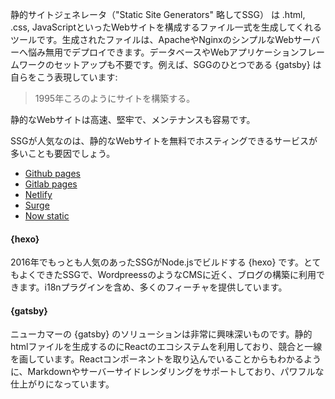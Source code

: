 静的サイトジェネレータ（"Static Site Generators" 略してSSG） は .html, .css, JavaScriptといったWebサイトを構成するファイル一式を生成してくれるツールです。生成されたファイルは、ApacheやNginxのシンプルなWebサーバーへ悩み無用でデプロイできます。データベースやWebアプリケーションフレームワークのセットアップも不要です。例えば、SGGのひとつである {gatsby} は自らをこう表現しています:

> 1995年ころのようにサイトを構築する。

静的なWebサイトは高速、堅牢で、メンテナンスも容易です。

SSGが人気なのは、静的なWebサイトを無料でホスティングできるサービスが多いことも要因でしょう。

* [Github pages](https://pages.github.com/)
* [Gitlab pages](http://pages.gitlab.io/)
* [Netlify](https://www.netlify.com/)
* [Surge](https://surge.sh/)
* [Now static](https://zeit.co/blog/now-static)

#### {hexo}

2016年でもっとも人気のあったSSGがNode.jsでビルドする {hexo} です。とてもよくできたSSGで、WordpreessのようなCMSに近く、ブログの構築に利用できます。i18nプラグインを含め、多くのフィーチャを提供しています。

#### {gatsby}

ニューカマーの {gatsby} のソリューションは非常に興味深いものです。静的htmlファイルを生成するのにReactのエコシステムを利用しており、競合と一線を画しています。Reactコンポーネントを取り込んでいることからもわかるように、Markdownやサーバーサイドレンダリングをサポートしており、パワフルな仕上がりになっています。
